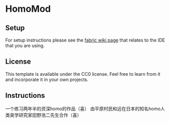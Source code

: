 # HomoMod

## Setup

For setup instructions please see the [fabric wiki page](https://fabricmc.net/wiki/tutorial:setup) that relates to the IDE that you are using.

## License

This template is available under the CC0 license. Feel free to learn from it and incorporate it in your own projects.

## Instructions

一个练习两年半的资深homo的作品（喜）
由平原村民和远在日本的知名homo人类臭学研究家田野浩二先生合作（喜）